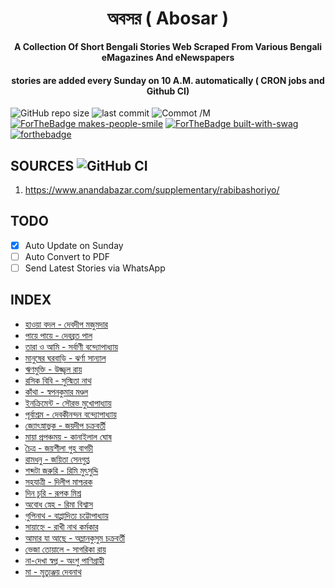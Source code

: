 <div align=center>
<p>
<h1 align=center > অবসর ( Abosar ) </h1>
</p>

**A Collection Of Short Bengali Stories Web Scraped From Various Bengali eMagazines And eNewspapers**
<h4> stories are added every Sunday on 10 A.M. automatically ( CRON jobs and Github CI) </h4>
</div>

![GitHub repo size](https://img.shields.io/github/repo-size/deep5050/Abosar?style=for-the-badge)
![last commit](https://img.shields.io/github/last-commit/deep5050/Abosar?style=for-the-badge)
![Commot /M](https://img.shields.io/github/commit-activity/m/deep5050/Abosar?style=for-the-badge)
[![ForTheBadge makes-people-smile](http://ForTheBadge.com/images/badges/makes-people-smile.svg)](http://ForTheBadge.com)
[![ForTheBadge built-with-swag](http://ForTheBadge.com/images/badges/built-with-swag.svg)](https://GitHub.com/deep5050/)
[![forthebadge](https://forthebadge.com/images/badges/made-with-javascript.svg)](https://forthebadge.com)


## SOURCES ![GitHub CI](https://github.com/deep5050/Abosar/workflows/GitHub%20CI/badge.svg)
1. https://www.anandabazar.com/supplementary/rabibashoriyo/

## TODO
- [x]  Auto Update on Sunday
- [ ]  Auto Convert to PDF
- [ ]  Send Latest Stories via WhatsApp

## INDEX
* [ হাওয়া বদল - দেবদীপ মজুমদার ](./stories/rabibasariya/হাওয়া-বদল.md)
* [ পায়ে পায়ে - দেবব্রত পাল ](./stories/rabibasariya/পায়ে-পায়ে.md)
* [ তারা ও আমি - সর্বাণী বন্দ্যোপাধ্যায় ](./stories/rabibasariya/তারা-ও-আমি.md)
* [ মানুষের ঘরবাড়ি - ঝর্ণা সান্যাল ](./stories/rabibasariya/মানুষের-ঘরবাড়ি.md)
* [ ঋণমুক্তি - উজ্জ্বল রায় ](./stories/rabibasariya/ঋণমুক্তি.md)
* [ রসিক বিবি - সুস্মিতা নাথ ](./stories/rabibasariya/রসিক-বিবি.md)
* [ কাঁথা - স্বপনকুমার মণ্ডল ](./stories/rabibasariya/কাঁথা.md)
* [ ইনক্রিমেন্ট - সৌরভ মুখোপাধ্যায় ](./stories/rabibasariya/ইনক্রিমেন্ট.md)
* [ পূর্বাশ্রম - দেবকীনন্দন বন্দ্যোপাধ্যায় ](./stories/rabibasariya/পূর্বাশ্রম.md)
* [ জ্যোৎস্নাভুক - জয়দীপ চক্রবর্তী ](./stories/rabibasariya/জ্যোৎস্নাভুক.md)
* [ মায়া প্রপঞ্চময় - কানাইলাল ঘোষ ](./stories/rabibasariya/মায়া-প্রপঞ্চময়.md)
* [ চৈত্র - জয়শীলা গুহ বাগচী ](./stories/rabibasariya/চৈত্র.md)
* [ রামধনু - জয়িতা সেনগুপ্ত ](./stories/rabibasariya/রামধনু.md)
* [ শব্দটা জরুরি - রিমি মুৎসুদ্দি ](./stories/rabibasariya/শব্দটা-জরুরি.md)
* [ সহযাত্রী - দিলীপ মাশ্চরক ](./stories/rabibasariya/সহযাত্রী.md)
* [ দিন চুরি - রূপক মিশ্র ](./stories/rabibasariya/দিন-চুরি.md)
* [ অবোধ স্নেহ - রিমা বিশ্বাস ](./stories/rabibasariya/অবোধ-স্নেহ.md)
* [ গুপিনাথ - বাপ্পাদিত্য চট্টোপাধ্যায় ](./stories/rabibasariya/গুপিনাথ.md)
* [ সায়াহ্নে - রাখী নাথ কর্মকার ](./stories/rabibasariya/সায়াহ্নে.md)
* [ আমার যা আছে - অম্লানকুসুম চক্রবর্তী ](./stories/rabibasariya/আমার-যা-আছে.md)
* [ ভেজা তোয়ালে - সাগরিকা রায় ](./stories/rabibasariya/ভেজা-তোয়ালে.md)
* [ না-দেখা স্বপ্ন - অংশু পাণিগ্রাহী ](./stories/rabibasariya/না-দেখা-স্বপ্ন.md)
* [ মা - মৃত্যুঞ্জয় দেবনাথ ](./stories/rabibasariya/মা.md)
